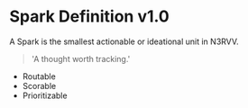 # Spark Definition v1.0
A Spark is the smallest actionable or ideational unit in N3RVV.
> 'A thought worth tracking.'
- Routable
- Scorable
- Prioritizable
